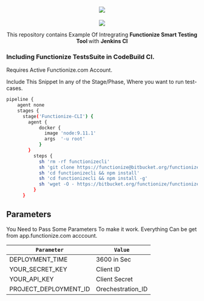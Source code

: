 <h1 align="center">
  <br>
   <img src="https://app.functionize.com/views/images/logo/logo-small.png"/>
  <br>
</h1>
<p align="center">
<img src="http://jenkins.functionizeapp.com/job/Jenkins%20CloudBees%20CI%20With%20Functionize/badge/icon"></a>
<p align="center">
  This repository contains Example Of Intregrating <strong>Functionize Smart Testing Tool </strong>with <strong>Jenkins CI</strong>
</p>

### Including Functionize TestsSuite in CodeBuild CI.

Requires Active Functionize.com Account.

Include This Snippet In any of the Stage/Phase, Where you want to run test-cases.
```bash
pipeline {
    agent none
    stages {
      stage('Functionize-CLI') {
        agent {
            docker {
              image 'node:9.11.1'
              args  '-u root'
            }
        }
          steps {
            sh 'rm -rf functionizecli'
            sh 'git clone https://functionize@bitbucket.org/functionize/functionizecli.git'
            sh 'cd functionizecli && npm install'
            sh 'cd functionizecli && npm install -g'
            sh 'wget -O - https://bitbucket.org/functionize/functionizecli/raw/master/ThirdParty_run.sh | bash'
          }
      }
```

## Parameters

You Need to Pass Some Parameters To make it work. Everything Can be get from app.functionize.com acccount.

| `Parameter`               | `Value`               |
|-------------------------|---------------------------|
| DEPLOYMENT_TIME | 3600 in Sec
| YOUR_SECRET_KEY | Client ID
| YOUR_API_KEY |  Client Secret
| PROJECT_DEPLOYMENT_ID | Orechestration_ID
